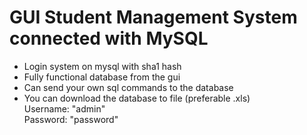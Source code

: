 # GUI Student Management System connected with MySQL
- Login system on mysql with sha1 hash
- Fully functional database from the gui
- Can send your own sql commands to the database
- You can download the database to file (preferable .xls) <br>
Username: "admin" <br>
Password: "password"
